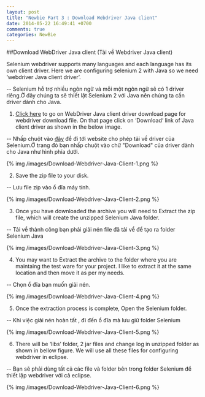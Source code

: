 ```yaml
---
layout: post
title: "Newbie Part 3 : Download Webdriver Java client"
date: 2014-05-22 16:49:41 +0700
comments: true
categories: NewBie
---
```

##Download WebDriver Java client (Tải về Webdriver Java client)

Selenium webdriver supports many languages and each language has its own client driver. Here we are configuring selenium 2 with Java so we need ‘webdriver Java client driver’.

-- Selenium hỗ trợ nhiều ngôn ngữ và mỗi một ngôn ngữ sẽ có 1 driver riêng.Ở đây chúng ta sẽ thiết lật Selenium 2 với Java nên chúng ta cần driver dành cho Java.

1) [Click here](http://docs.seleniumhq.org/download/) to go on WebDriver Java client driver download page for webdriver download file. On that page click on ‘Download‘ link of Java client driver as shown in the below image.

-- Nhấp chuột vào [đây](http://docs.seleniumhq.org/download/) để đi tới website cho phép tải về driver của Selenium.Ở trang đó bạn nhấp chuột vào chữ "Download" của driver dành cho Java như hình phía dưới.

{% img /images/Download-Webdriver-Java-Client-1.png %}

2) Save the zip file to your disk.

-- Lưu file zip vào ổ đĩa máy tính.

{% img /images/Download-Webdriver-Java-Client-2.png %}

3) Once you have downloaded the archive you will need to Extract the zip file, which will create the unzipped Selenium Java folder.

-- Tải về thành công bạn phải giải nén file đã tải về để tạo ra folder Selenium Java

{% img /images/Download-Webdriver-Java-Client-3.png %}

4) You may want to Extract the archive to the folder where you are maintaing the test ware for your project. I like to extract it at the same location and then move it as per my needs.

-- Chọn ổ đĩa bạn muốn giải nén.

{% img /images/Download-Webdriver-Java-Client-4.png %}

5) Once the extraction process is complete, Open the Selenium folder.

-- Khi việc giải nén hoàn tất , đi đến ổ đĩa mà lưu giữ folder Selenium

{% img /images/Download-Webdriver-Java-Client-5.png %}

6) There will be ‘libs’ folder, 2 jar files and change log in unzipped folder as shown in bellow figure. We will use all these files for configuring webdriver in eclipse.

-- Bạn sẽ phải dùng tất cả các file và folder bên trong folder Selenium để thiết lập webdriver với cả eclipse.

{% img /images/Download-Webdriver-Java-Client-6.png %}